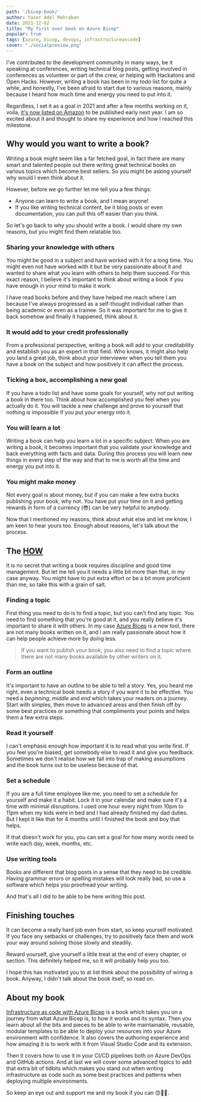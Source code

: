 ```yaml
---
path: '/bicep-book/'
author: Yaser Adel Mehraban
date: 2021-12-02
title: "My first ever book on Azure Bicep"
popular: true
tags: [azure, bicep, devops, infrastructureascode]
cover: "./socialpreview.png"
---
```


I've contributed to the development community in many ways, be it speaking at conferences, writing technical blog posts, getting involved in conferences as volunteer or part of the crew, or helping with Hackatons and Open Hacks. However, writing a book has been in my todo list for quite a while, and honestly, I've been afraid to start due to various reasons, mainly because I heard how much time and energy you need to put into it.

Regardless, I set it as a goal in 2021 and after a few months working on it, voila, [it's now listed on Amazon](https://www.amazon.com/author/yas) to be published early next year. I am so excited about it and thought to share my experience and how I reached this milestone.

<!--more-->

## Why would you want to write a book?

Writing a book might seem like a far fetched goal, in fact there are many smart and talented people out there writing great technical books on various topics which become best sellers. So you might be asking yourself why would I even think about it.

However, before we go further let me tell you a few things:

* Anyone can learn to write a book, and I mean anyone!
* If you like writing technical content, be it blog posts or even documentation, you can pull this off easier than you think.

So let's go back to why you should write a book. I would share my own reasons, but you might find them relatable too.

### Sharing your knowledge with others

You might be good in a subject and have worked with it for a long time. You might even not have worked with it but be very passionate about it and wanted to share what you learn with others to help them succeed. For this exact reason, I believe it's important to think about writing a book if you have enough in your mind to make it work.

I have read books before and they have helped me reach where I am because I've always progressed as a self-thought individual rather than being academic or even as a trainee. So it was important for me to give it back somehow and finally it happened, think about it.

### It would add to your credit professionally

From a professional perspective, writing a book will add to your creditability and establish you as an expert in that field. Who knows, it might also help you land a great job, think about your interviewer when you tell them you have a book on the subject and how positively it can affect the process.

### Ticking a box, accomplishing a new goal

If you have a todo list and have some goals for yourself, why not put writing a book in there too. Think about how accomplished you feel when you actually do it. You will tackle a new challenge and prove to yourself that nothing is impossible if you put your energy into it. 

### You will learn a lot

Writing a book can help you learn a lot in a specific subject. When you are writing a book, it becomes important that you validate your knowledge and back everything with facts and data. During this process you will learn new things in every step of the way and that to me is worth all the time and energy you put into it.

### You might make money

Not every goal is about money, but if you can make a few extra bucks publishing your book, why not. You have put your time on it and getting rewards in form of a currency (😎) can be very helpful to anybody.

Now that I mentioned my reasons, think about what else and let me know, I am keen to hear yours too. Enough about reasons, let's talk about the process.

## The <u>HOW</u>

It is no secret that writing a book requires discipline and good time management. But let me tell you it needs a little bit more than that, in my case anyway. You might have to put extra effort or be a bit more proficient than me, so take this with a grain of salt.

### Finding a topic

First thing you need to do is to find a topic, but you can't find any topic. You need to find something that you're good at it, and you really believe it's important to share it with others. In my case [Azure Bicep](https://docs.microsoft.com/en-us/azure/azure-resource-manager/bicep/overview) is a new tool, there are not many books written on it, and I am really passionate about how it can help people achieve more by doing less.

> If you want to publish your book, you also need to find a topic where there are not many books available by other writers on it.

### Form an outline

It's important to have an outline to be able to tell a story. Yes, you heard me right, even a technical book needs a story if you want it to be effective. You need a _beginning_, _middle_ and _end_ which takes your readers on a journey. Start with simples, then move to advanced areas and then finish off by some best practices or something that compliments your points and helps them a few extra steps.

### Read it yourself

I can't emphasis enough how important it is to read what you write first. If you feel you're biased, get somebody else to read it and give you feedback. Sometimes we don't realise how we fall into trap of making assumptions and the book turns out to be useless because of that.

### Set a schedule

If you are a full time employee like me, you need to set a schedule for yourself and make it a habit. Lock it in your calendar and make sure it's a time with minimal disruptions. I used one hour every night from 10pm to 11pm when my kids were in bed and I had already finished my dad duties. But I kept it like that for 4 months until I finished the book and boy that helps.

If that doesn't work for you, you can set a goal for how many words need to write each day, week, months, etc.

### Use writing tools

Books are different that blog posts in a sense that they need to be credible. Having grammar errors or spelling mistakes will look really bad, so use a software which helps you proofread your writing.

And that's all I did to be able to be here writing this post.

## Finishing touches

It can become a really hard job even from start, so keep yourself motivated. If you face any setbacks or challenges, try to positively face them and work your way around solving those slowly and steadily.

Reward yourself, give yourself a little treat at the end of every chapter, or section. This definitely helped me, so it will probably help you too.

I hope this has motivated you to at list think about the possibility of wiring a book. Anyway, I didn't talk about the book itself, so read on.

## About my book

[Infrastructure as code with Azure Bicep](https://www.amazon.com/gp/product/B09MFY582M/ref=dbs_a_def_rwt_bibl_vppi_i0) is a book which takes you on a journey from what Azure Bicep is, to how it works and its syntax. Then you learn about all the bits and pieces to be able to write maintainable, reusable, modular templates to be able to deploy your resources into your Azure environment with confidence. It also covers the authoring experience and how amazing it is to work with it from Visual Studio Code and its extension. 

Then it covers how to use it in your CI/CD pipelines both on Azure DevOps and GitHub actions. And at last we will cover some advanced topics to add that extra bit of tidbits which makes you stand out when writing infrastructure as code such as some best practices and patterns when deploying multiple environments.

So keep an eye out and support me and my book if you can 😍🙏🏽.